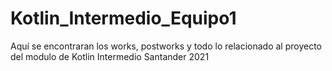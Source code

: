 # Kotlin_Intermedio_Equipo1
 Aquí se encontraran los works, postworks y todo lo relacionado al proyecto del modulo de Kotlin Intermedio Santander 2021
